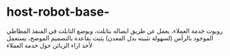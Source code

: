 # host-robot-base-
روبوت خدمة العملاء، يعمل عن طريق ايصاله بتابلت، ويوضع التابلت في المنفذ المطاطي الموجود بالرأس (لسهولة تثبيته بدل المعدن) يثبت بقاعدة بالتصميم الموضح، يستعمل لأخذ اراء الزبائن حول خدمة العملاء
